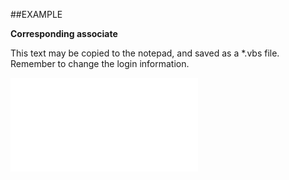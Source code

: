 

##EXAMPLE

**Corresponding associate**

This text may be copied to the notepad, and saved as a *.vbs file. Remember to change the login information.

![](../../Examples/vbs/SOPerson.CorrespondingAssociate.vbs.txt)





